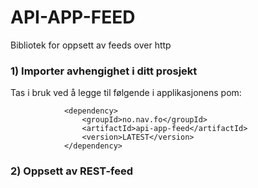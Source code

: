 # API-APP-FEED

Bibliotek for oppsett av feeds over http


### 1) Importer avhengighet i ditt prosjekt

Tas i bruk ved å legge til følgende i applikasjonens pom:
```
            <dependency>
                <groupId>no.nav.fo</groupId>
                <artifactId>api-app-feed</artifactId>
                <version>LATEST</version>
            </dependency>
```

### 2) Oppsett av REST-feed
 